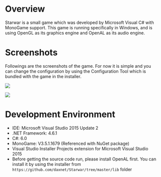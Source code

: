 # Overview
Starwar is a small game which was developed by Microsoft Visual C# with MonoGame support. This game is running specifically in Windows, and is using OpenGL as its graphics engine and OpenAL as its audio engine.

# Screenshots
Followings are the screenshots of the game. For now it is simple and you can change the configuration by using the Configuration Tool which is bundled with the game in the installer.

![](https://raw.githubusercontent.com/wiki/daxnet/Starwar/img/Starwar1.png)

![](https://raw.githubusercontent.com/wiki/daxnet/Starwar/img/Starwar2.png)

# Development Environment
- IDE: Microsoft Visual Studio 2015 Update 2
- .NET Framework: 4.6.1
- C#: 6.0
- MonoGame: V3.5.1.1679 (Referenced with NuGet package)
- Visual Studio Installer Projects extension for Microsoft Visual Studio 2015
- Before getting the source code run, please install OpenAL first. You can install it by using the installer from `https://github.com/daxnet/Starwar/tree/master/lib` folder

